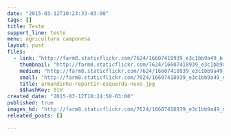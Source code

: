 ```yaml
---
date: "2015-03-12T10:23:33-03:00"
tags: []
title: Teste
support_line: teste
menu: agricultura camponesa
layout: post
files:
  - link: "http://farm8.staticflickr.com/7624/16607418939_e3c1bb9a49_b.jpg"
    thumbnail: "http://farm8.staticflickr.com/7624/16607418939_e3c1bb9a49_t.jpg"
    medium: "http://farm8.staticflickr.com/7624/16607418939_e3c1bb9a49_z.jpg"
    small: "http://farm8.staticflickr.com/7624/16607418939_e3c1bb9a49_n.jpg"
    title: armandinho-repartir-esquerda-novo.jpg
    $$hashKey: 01V
created_date: "2015-03-12T10:24:50-03:00"
published: true
images_hd: "http://farm8.staticflickr.com/7624/16607418939_e3c1bb9a49_n.jpg"
releated_posts: []

---
```

